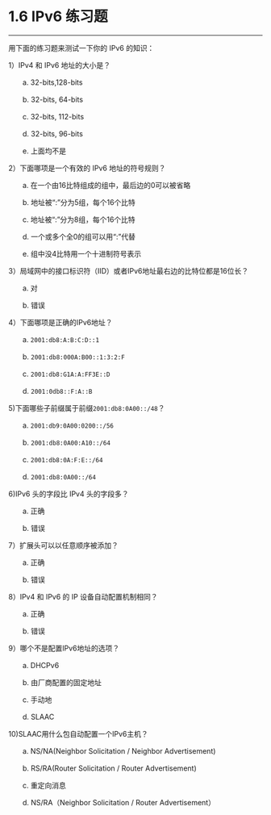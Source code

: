 # 1.6 IPv6 练习题
-----

用下面的练习题来测试一下你的 IPv6 的知识：

1）IPv4 和 IPv6 地址的大小是？

　　a. 32-bits,128-bits

　　b. 32-bits, 64-bits

　　c. 32-bits, 112-bits

　　d. 32-bits, 96-bits

　　e. 上面均不是

2）下面哪项是一个有效的 IPv6 地址的符号规则？

　　a. 在一个由16比特组成的组中，最后边的0可以被省略

　　b. 地址被“:”分为5组，每个16个比特

　　c. 地址被“:”分为8组，每个16个比特

　　d. 一个或多个全0的组可以用“:”代替

　　e. 组中没4比特用一个十进制符号表示

3）局域网中的接口标识符（IID）或者IPv6地址最右边的比特位都是16位长？

　　a. 对

　　b. 错误

4）下面哪项是正确的IPv6地址？

　　a. ```2001:db8:A:B:C:D::1```

　　b. ```2001:db8:000A:B00::1:3:2:F```

　　c. ```2001:db8:G1A:A:FF3E::D```

　　d. ```2001:0db8::F:A::B```

5)下面哪些子前缀属于前缀```2001:db8:0A00::/48```？

　　a. ```2001:db9:0A00:0200::/56```

　　b. ```2001:db8:0A00:A10::/64```

　　c. ```2001:db8:0A:F:E::/64```

　　d. ```2001:db8:0A00::/64```

6)IPv6 头的字段比 IPv4 头的字段多？

　　a. 正确

　　b. 错误

7）扩展头可以以任意顺序被添加？

　　a. 正确

　　b. 错误

8）IPv4 和 IPv6 的 IP 设备自动配置机制相同？

　　a. 正确

　　b. 错误

9）哪个不是配置IPv6地址的选项？

　　a. DHCPv6

　　b. 由厂商配置的固定地址

　　c. 手动地

　　d. SLAAC

10)SLAAC用什么包自动配置一个IPv6主机？

　　a. NS/NA(Neighbor Solicitation / Neighbor Advertisement)

　　b. RS/RA(Router Solicitation / Router Advertisement)

　　c. 重定向消息

　　d. NS/RA（Neighbor Solicitation / Router Advertisement）